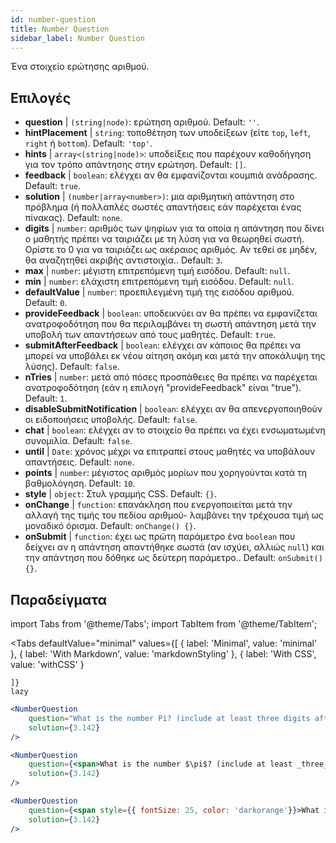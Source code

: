 ```yaml
---
id: number-question 
title: Number Question
sidebar_label: Number Question
---
```


Ένα στοιχείο ερώτησης αριθμού.

## Επιλογές

* __question__ | `(string|node)`: ερώτηση αριθμού. Default: `''`.
* __hintPlacement__ | `string`: τοποθέτηση των υποδείξεων (είτε `top`, `left`, `right` ή `bottom`). Default: `'top'`.
* __hints__ | `array<(string|node)>`: υποδείξεις που παρέχουν καθοδήγηση για τον τρόπο απάντησης στην ερώτηση. Default: `[]`.
* __feedback__ | `boolean`: ελέγχει αν θα εμφανίζονται κουμπιά ανάδρασης. Default: `true`.
* __solution__ | `(number|array<number>)`: μια αριθμητική απάντηση στο πρόβλημα (ή πολλαπλές σωστές απαντήσεις εάν παρέχεται ένας πίνακας). Default: `none`.
* __digits__ | `number`: αριθμός των ψηφίων για τα οποία η απάντηση που δίνει ο μαθητής πρέπει να ταιριάζει με τη λύση για να θεωρηθεί σωστή. Ορίστε το 0 για να ταιριάζει ως ακέραιος αριθμός. Αν τεθεί σε μηδέν, θα αναζητηθεί ακριβής αντιστοιχία.. Default: `3`.
* __max__ | `number`: μέγιστη επιτρεπόμενη τιμή εισόδου. Default: `null`.
* __min__ | `number`: ελάχιστη επιτρεπόμενη τιμή εισόδου. Default: `null`.
* __defaultValue__ | `number`: προεπιλεγμένη τιμή της εισόδου αριθμού. Default: `0`.
* __provideFeedback__ | `boolean`: υποδεικνύει αν θα πρέπει να εμφανίζεται ανατροφοδότηση που θα περιλαμβάνει τη σωστή απάντηση μετά την υποβολή των απαντήσεων από τους μαθητές. Default: `true`.
* __submitAfterFeedback__ | `boolean`: ελέγχει αν κάποιος θα πρέπει να μπορεί να υποβάλει εκ νέου αίτηση ακόμη και μετά την αποκάλυψη της λύσης). Default: `false`.
* __nTries__ | `number`: μετά από πόσες προσπάθειες θα πρέπει να παρέχεται ανατροφοδότηση (εάν η επιλογή "provideFeedback" είναι "true"). Default: `1`.
* __disableSubmitNotification__ | `boolean`: ελέγχει αν θα απενεργοποιηθούν οι ειδοποιήσεις υποβολής. Default: `false`.
* __chat__ | `boolean`: ελέγχει αν το στοιχείο θα πρέπει να έχει ενσωματωμένη συνομιλία. Default: `false`.
* __until__ | `Date`: χρόνος μέχρι να επιτραπεί στους μαθητές να υποβάλουν απαντήσεις. Default: `none`.
* __points__ | `number`: μέγιστος αριθμός μορίων που χορηγούνται κατά τη βαθμολόγηση. Default: `10`.
* __style__ | `object`: Στυλ γραμμής CSS. Default: `{}`.
* __onChange__ | `function`: επανάκληση που ενεργοποιείται μετά την αλλαγή της τιμής του πεδίου αριθμού- λαμβάνει την τρέχουσα τιμή ως μοναδικό όρισμα. Default: `onChange() {}`.
* __onSubmit__ | `function`: έχει ως πρώτη παράμετρο ένα `boolean` που δείχνει αν η απάντηση απαντήθηκε σωστά (αν ισχύει, αλλιώς `null`) και την απάντηση που δόθηκε ως δεύτερη παράμετρο.. Default: `onSubmit() {}`.


## Παραδείγματα

import Tabs from '@theme/Tabs';
import TabItem from '@theme/TabItem';

<Tabs
    defaultValue="minimal"
    values={[
        { label: 'Minimal', value: 'minimal' },
        { label: 'With Markdown', value: 'markdownStyling' },
        { label: 'With CSS', value: 'withCSS' }
        
    ]}
    lazy
>

<TabItem value="minimal">

```jsx live
<NumberQuestion
    question="What is the number Pi? (include at least three digits after the decimal point)"
    solution={3.142}
/>
```
</TabItem>

<TabItem value="markdownStyling">

```jsx live
<NumberQuestion
    question={<span>What is the number $\pi$? (include at least _three_ digits after the decimal point)</span>}
    solution={3.142}
/>
```
</TabItem>

<TabItem value="withCSS">

```jsx live
<NumberQuestion
    question={<span style={{ fontSize: 25, color: 'darkorange'}}>What is the number PI - three digits after the period</span>}
    solution={3.142}
/>
```
</TabItem>

</Tabs>
